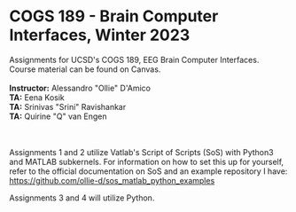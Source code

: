 # COGS 189 - Brain Computer Interfaces, Winter 2023
Assignments for UCSD's COGS 189, EEG Brain Computer Interfaces.<br>
Course material can be found on Canvas.<br>
<br>
**Instructor:** Alessandro "Ollie" D'Amico<br>
**TA:** Eena Kosik<br>
**TA:** Srinivas "Srini" Ravishankar<br>
**TA:** Quirine "Q" van Engen<br>
<br><br>

Assignments 1 and 2 utilize Vatlab's Script of Scripts (SoS) with Python3 and MATLAB subkernels. For information on how to set this up for yourself, refer to the official documentation on SoS and an example repository I have: https://github.com/ollie-d/sos_matlab_python_examples

Assignments 3 and 4 will utilize Python.
